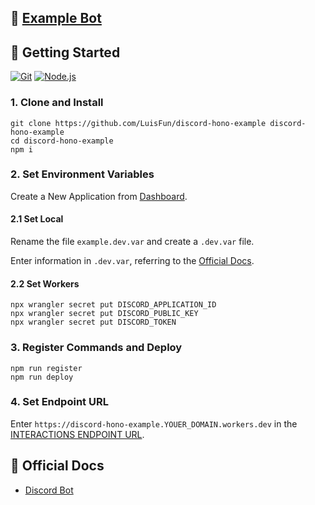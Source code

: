 ## 🤖 [Example Bot](https://discord.com/api/oauth2/authorize?client_id=1206568650148937738&permissions=2147485696&scope=bot+applications.commands)

## 🚀 Getting Started

[<img alt="Git" src="https://img.shields.io/badge/Git-windows-%23F05032?logo=Git" />](https://gitforwindows.org)
[<img alt="Node.js" src="https://img.shields.io/badge/Node.js-20.x-%23339933?logo=Node.js" />](https://nodejs.org)

### 1. Clone and Install

```shell
git clone https://github.com/LuisFun/discord-hono-example discord-hono-example
cd discord-hono-example
npm i
```

### 2. Set Environment Variables

Create a New Application from [Dashboard](https://discord.com/developers/applications).

#### 2.1 Set Local

Rename the file `example.dev.var` and create a `.dev.var` file.

Enter information in `.dev.var`, referring to the [Official Docs](https://discord.com/developers/docs/tutorials/hosting-on-cloudflare-workers).

#### 2.2 Set Workers

```shell
npx wrangler secret put DISCORD_APPLICATION_ID
npx wrangler secret put DISCORD_PUBLIC_KEY
npx wrangler secret put DISCORD_TOKEN
```

### 3. Register Commands and Deploy

```shell
npm run register
npm run deploy
```

### 4. Set Endpoint URL

Enter `https://discord-hono-example.YOUER_DOMAIN.workers.dev` in the [INTERACTIONS ENDPOINT URL](https://discord.com/developers/applications).

## 📑 Official Docs

- [Discord Bot](https://discord.com/developers/docs/tutorials/hosting-on-cloudflare-workers)
